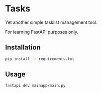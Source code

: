 # Tasks

Yet another simple tasklist management tool.

For learning FastAPI purposes only.

## Installation
```bash
pip install -r requirements.txt
```

## Usage
```bash
fastapi dev mainapp/main.py
```
